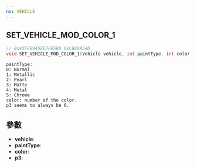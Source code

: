 ```yaml
---
ns: VEHICLE
---
```

## SET_VEHICLE_MOD_COLOR_1

```c
// 0x43FEB945EE7F85B8 0xCBE9A54D
void SET_VEHICLE_MOD_COLOR_1(Vehicle vehicle, int paintType, int color, int p3);
```

```
paintType:  
0: Normal  
1: Metallic  
2: Pearl  
3: Matte  
4: Metal  
5: Chrome  
color: number of the color.  
p3 seems to always be 0.  
```

## 參數
* **vehicle**: 
* **paintType**: 
* **color**: 
* **p3**: 

